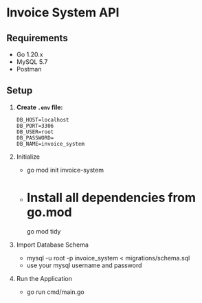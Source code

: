 # Invoice System API

## Requirements

- Go 1.20.x
- MySQL 5.7
- Postman

## Setup

1. **Create `.env` file:**

   ```env
   DB_HOST=localhost
   DB_PORT=3306
   DB_USER=root
   DB_PASSWORD=
   DB_NAME=invoice_system
   ```

2. Initialize

   - go mod init invoice-system
   - # Install all dependencies from go.mod
     go mod tidy

3. Import Database Schema

   - mysql -u root -p invoice_system < migrations/schema.sql
   - use your mysql username and password

4. Run the Application
   - go run cmd/main.go
